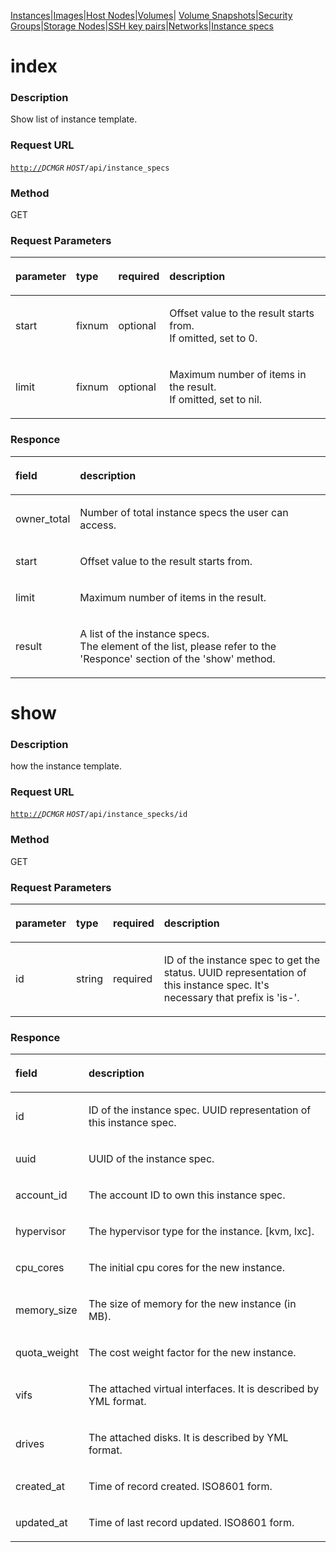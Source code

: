 [Instances](Instance-core-api)\|[Images](Images-core-api)\|[Host Nodes](Host-Nodes-core-api)\|[Volumes](Volumes-core-api)\|
[Volume Snapshots](Volume-Snapshots-core-api)\|[Security Groups](Security-Groups-core-api)\|[Storage Nodes](Storage-Nodes-core-api)\|[SSH key pairs](SSH-key-pairs-core-api)\|[Networks](Networks-core-api)\|[Instance specs](Instance-specs-core-api)  

**index**
=========

### Description

Show list of instance template.

### Request URL

[`http://`](http://)*`DCMGR` `HOST`*`/api/instance_specs`

### Method

GET

### Request Parameters

<table>
<thead>
<tr class="header">
<th align="left"><p>parameter</p></th>
<th align="left"><p>type</p></th>
<th align="left"><p>required</p></th>
<th align="left"><p>description</p></th>
</tr>
</thead>
<tbody>
<tr class="odd">
<td align="left"><p>start</p></td>
<td align="left"><p>fixnum</p></td>
<td align="left"><p>optional</p></td>
<td align="left"><p>Offset value to the result starts from.<br />If omitted, set to 0.</p></td>
</tr>
<tr class="even">
<td align="left"><p>limit</p></td>
<td align="left"><p>fixnum</p></td>
<td align="left"><p>optional</p></td>
<td align="left"><p>Maximum number of items in the result.<br />If omitted, set to nil.</p></td>
</tr>
</tbody>
</table>

### Responce

<table>
<thead>
<tr class="header">
<th align="left"><p>field</p></th>
<th align="left"><p>description</p></th>
</tr>
</thead>
<tbody>
<tr class="odd">
<td align="left"><p>owner_total</p></td>
<td align="left"><p>Number of total instance specs the user can access.</p></td>
</tr>
<tr class="even">
<td align="left"><p>start</p></td>
<td align="left"><p>Offset value to the result starts from.</p></td>
</tr>
<tr class="odd">
<td align="left"><p>limit</p></td>
<td align="left"><p>Maximum number of items in the result.</p></td>
</tr>
<tr class="even">
<td align="left"><p>result</p></td>
<td align="left"><p>A list of the instance specs.<br />The element of the list, please refer to the 'Responce' section of the 'show' method.</p></td>
</tr>
</tbody>
</table>

**show**
========

### Description

how the instance template.

### Request URL

[`http://`](http://)*`DCMGR` `HOST`*`/api/instance_specks/id`

### Method

GET

### Request Parameters

<table>
<thead>
<tr class="header">
<th align="left"><p>parameter</p></th>
<th align="left"><p>type</p></th>
<th align="left"><p>required</p></th>
<th align="left"><p>description</p></th>
</tr>
</thead>
<tbody>
<tr class="odd">
<td align="left"><p>id</p></td>
<td align="left"><p>string</p></td>
<td align="left"><p>required</p></td>
<td align="left"><p>ID of the instance spec to get the status. UUID representation of this instance spec. It's necessary that prefix is 'is-'.</p></td>
</tr>
</tbody>
</table>

### Responce

<table>
<thead>
<tr class="header">
<th align="left"><p>field</p></th>
<th align="left"><p>description</p></th>
</tr>
</thead>
<tbody>
<tr class="odd">
<td align="left"><p>id</p></td>
<td align="left"><p>ID of the instance spec. UUID representation of this instance spec.</p></td>
</tr>
<tr class="even">
<td align="left"><p>uuid</p></td>
<td align="left"><p>UUID of the instance spec.</p></td>
</tr>
<tr class="odd">
<td align="left"><p>account_id</p></td>
<td align="left"><p>The account ID to own this instance spec.</p></td>
</tr>
<tr class="even">
<td align="left"><p>hypervisor</p></td>
<td align="left"><p>The hypervisor type for the instance. [kvm, lxc].</p></td>
</tr>
<tr class="odd">
<td align="left"><p>cpu_cores</p></td>
<td align="left"><p>The initial cpu cores for the new instance.</p></td>
</tr>
<tr class="even">
<td align="left"><p>memory_size</p></td>
<td align="left"><p>The size of memory for the new instance (in MB).</p></td>
</tr>
<tr class="odd">
<td align="left"><p>quota_weight</p></td>
<td align="left"><p>The cost weight factor for the new instance.</p></td>
</tr>
<tr class="even">
<td align="left"><p>vifs</p></td>
<td align="left"><p>The attached virtual interfaces. It is described by YML format.</p></td>
</tr>
<tr class="odd">
<td align="left"><p>drives</p></td>
<td align="left"><p>The attached disks. It is described by YML format.</p></td>
</tr>
<tr class="even">
<td align="left"><p>created_at</p></td>
<td align="left"><p>Time of record created. ISO8601 form.</p></td>
</tr>
<tr class="odd">
<td align="left"><p>updated_at</p></td>
<td align="left"><p>Time of last record updated. ISO8601 form.</p></td>
</tr>
</tbody>
</table>


